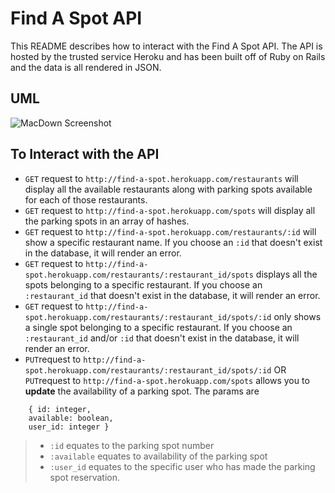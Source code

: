 # Find A Spot API
This README describes how to interact with the Find A Spot API. The API is hosted by the trusted service Heroku and has been built off of Ruby on Rails and the data is all rendered in JSON.

## UML
![MacDown Screenshot](https://dl.dropboxusercontent.com/u/17178250/Find%20a%20Spot%21.png)

## To Interact with the API
* `GET` request to `http://find-a-spot.herokuapp.com/restaurants` will display all the available restaurants along with parking spots available for each of those restaurants.
* `GET` request to `http://find-a-spot.herokuapp.com/spots` will display all the parking spots in an array of hashes.
* `GET` request to `http://find-a-spot.herokuapp.com/restaurants/:id` will show a specific restaurant name. If you choose an `:id` that doesn't exist in the database, it will render an error.
* `GET` request to `http://find-a-spot.herokuapp.com/restaurants/:restaurant_id/spots` displays all the spots belonging to a specific restaurant. If you choose an `:restaurant_id` that doesn't exist in the database, it will render an error.
* `GET` request to `http://find-a-spot.herokuapp.com/restaurants/:restaurant_id/spots/:id` only shows a single spot belonging to a specific restaurant. If you choose an `:restaurant_id` and/or `:id` that doesn't exist in the database, it will render an error.
* `PUT`request to `http://find-a-spot.herokuapp.com/restaurants/:restaurant_id/spots/:id` OR `PUT`request to `http://find-a-spot.herokuapp.com/spots` allows you to **update** the availability of a parking spot. The params are 

```
	{ id: integer,
	available: boolean,
	user_id: integer }
```
> * `:id` equates to the parking spot number 
> * `:available` equates to availability of the parking spot
> * `:user_id` equates to the specific user who has made the parking spot reservation.
